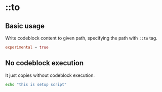 # ::to

## Basic usage

Write codeblock content to given path, specifying the path with `::to` tag.

```toml ::to=~/.config/markdot-test/sample.toml
experimental = true  
```

## No codeblock execution

It just copies without codeblock execution.

```sh ::to=~/.config/markdot-test/sample.sh
echo "this is setup script"
```
